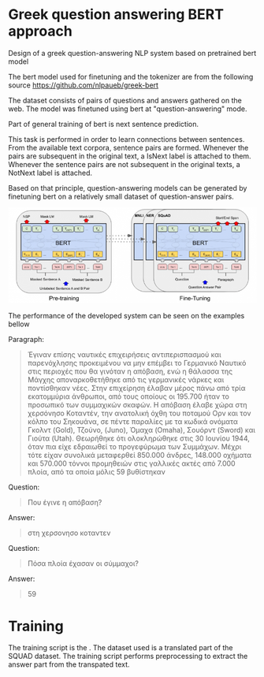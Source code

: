 # Greek question answering BERT approach

Design of a greek question-answering NLP system based on pretrained bert model

The bert model used for finetuning and the tokenizer are from the following source 
https://github.com/nlpaueb/greek-bert

The dataset consists of pairs of questions and answers gathered on the web.
The model was finetuned using bert at "question-answering" mode.

Part of general training of bert is next sentence prediction.

This task is performed in order to learn connections between sentences. From the available text corpora, sentence pairs are formed. Whenever the pairs are subsequent in the original text, a IsNext label is attached to them. Whenever the sentence pairs are not subsequent in the original texts, a NotNext label is attached.

Based on that principle, question-answering models can be generated by finetuning bert on a relatively small dataset of question-answer pairs.

![alt text](https://github.com/hariSky/Greek_question_answering/blob/main/imgs/bertimgs.png)



The performance of the developed system can be seen on the examples bellow

Paragraph:
>Έγιναν επίσης ναυτικές επιχειρήσεις αντιπερισπασμού και παρενόχλησης προκειμένου να μην επέμβει το Γερμανικό Ναυτικό στις περιοχές που θα γινόταν η απόβαση, ενώ η θάλασσα της Μάγχης αποναρκοθετήθηκε από τις γερμανικές νάρκες και ποντίσθηκαν νέες. Στην επιχείρηση έλαβαν μέρος πάνω από τρία εκατομμύρια άνθρωποι, από τους οποίους οι 195.700 ήταν το προσωπικό των συμμαχικών σκαφών. Η απόβαση έλαβε χώρα στη χερσόνησο Κοταντέν, την ανατολική όχθη του ποταμού Ορν και τον κόλπο του Σηκουάνα, σε πέντε παραλίες με τα κωδικά ονόματα Γκολντ (Gold), Τζούνο, (Juno), Όμαχα (Omaha), Σουόρντ (Sword) και Γιούτα (Utah). Θεωρήθηκε ότι ολοκληρώθηκε στις 30 Ιουνίου 1944, όταν πια είχε εδραιωθεί το προγεφύρωμα των Συμμάχων. Μέχρι τότε είχαν συνολικά μεταφερθεί 850.000 άνδρες, 148.000 οχήματα και 570.000 τόννοι προμηθειών στις γαλλικές ακτές από 7.000 πλοία, από τα οποία μόλις 59 βυθίστηκαν

Question:
>Που έγινε η απόβαση?

Answer:
>στη χερσονησο κοταντεν



Question:
>Πόσα πλοία έχασαν οι σύμμαχοι?

Answer:
>59


# Training

The training script is the .
The dataset used is a translated part of the SQUAD dataset.
The training script performs preprocessing to extract the answer part from the transpated text.

